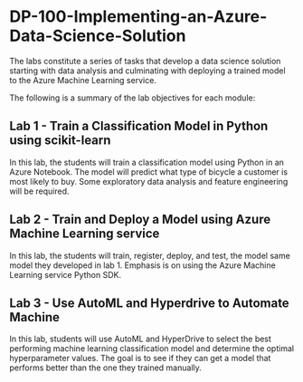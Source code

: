 # DP-100-Implementing-an-Azure-Data-Science-Solution

 The labs constitute a series of tasks that develop a data science solution starting with data analysis and culminating with deploying a trained model to the Azure Machine Learning service. 

The following is a summary of the lab objectives for each module:

## Lab 1 - Train a Classification Model in Python using scikit-learn

In this lab, the students will train a classification model using Python in an Azure Notebook.  The model will predict what type of bicycle a customer is most likely to buy. Some exploratory data analysis and feature engineering will be required. 

## Lab 2 - Train and Deploy a Model using Azure Machine Learning service

In this lab, the students will train, register, deploy, and test, the model same model they developed in lab 1.  Emphasis is on using the Azure Machine Learning service Python SDK.

## Lab 3 - Use AutoML and Hyperdrive to Automate Machine

In this lab, students will use AutoML and HyperDrive to select the best performing machine learning classification model and determine the optimal hyperparameter values. The goal is to see if they can get a model that performs better than the one they trained manually.
